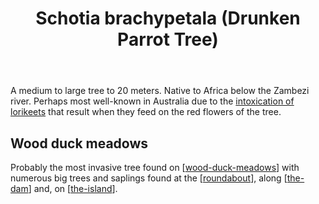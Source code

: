 ﻿---
tags:
- wood-duck-meadows
- plant
- introduced
- tree
- weed
title: Schotia brachypetala (Drunken Parrot Tree)
type: plants
---
A medium to large tree to 20 meters. Native to Africa below the Zambezi river. Perhaps most well-known in Australia due to the [intoxication of lorikeets](https://www.australiangeographic.com.au/topics/wildlife/2011/10/drunk-birds-inebriation-in-the-wild/) that result when they feed on the red flowers of the tree. 

## Wood duck meadows

Probably the most invasive tree found on [[wood-duck-meadows]] with numerous big trees and saplings found at the [[roundabout]], along [[the-dam]] and, on [[the-island]].

[//begin]: # "Autogenerated link references for markdown compatibility"
[wood-duck-meadows]: ../wood-duck-meadows "Wood duck meadows"
[roundabout]: ../roundabout "Roundabout"
[the-dam]: ../the-dam "The Dam"
[the-island]: ../the-island "The Island"
[//end]: # "Autogenerated link references"